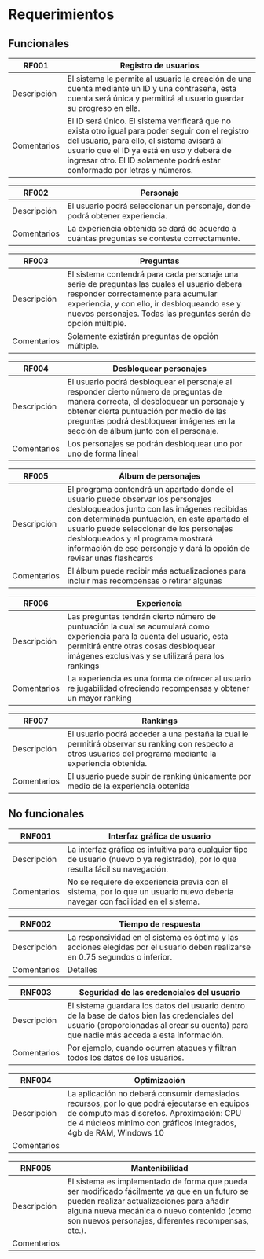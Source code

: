 # Requerimientos

## Funcionales

|RF001|Registro de usuarios|
|---|---|
|Descripción| El sistema le permite al usuario la creación de una cuenta mediante un ID y una contraseña, esta cuenta será única y permitirá al usuario guardar su progreso en ella. |
|Comentarios| El ID será único. El sistema verificará que no exista otro igual para poder seguir con el registro del usuario, para ello, el sistema avisará al usuario que el ID ya está en uso y deberá de ingresar otro. El ID solamente podrá estar conformado por letras y números. |  

|RF002|Personaje|
|---|---|
|Descripción| El usuario podrá seleccionar un personaje, donde podrá obtener experiencia.  |
|Comentarios| La experiencia obtenida se dará de acuerdo a cuántas preguntas se conteste correctamente. |  

|RF003| Preguntas |
|---|---|
|Descripción| El sistema contendrá para cada personaje una serie de preguntas las cuales el usuario deberá responder correctamente para acumular experiencia, y con ello, ir desbloqueando ese y nuevos personajes. Todas las preguntas serán de opción múltiple.|
|Comentarios| Solamente existirán preguntas de opción múltiple. |  

|RF004|Desbloquear personajes |
|---|---|
|Descripción| El usuario podrá desbloquear el personaje al responder cierto número de preguntas de manera correcta, el desbloquear un personaje y obtener cierta puntuación por medio de las preguntas podrá desbloquear imágenes en la sección de álbum junto con el personaje.|
|Comentarios| Los personajes se podrán desbloquear uno por uno de forma lineal |  

|RF005| Álbum de personajes |
|---|---|
|Descripción| El programa contendrá un apartado donde el usuario puede observar los personajes desbloqueados junto con las imágenes recibidas con determinada puntuación, en este apartado el usuario puede seleccionar de los personajes desbloqueados y el programa mostrará información de ese personaje y dará la opción de revisar unas flashcards |
|Comentarios| El álbum puede recibir más actualizaciones para incluir más recompensas o retirar algunas |  

|RF006| Experiencia |
|---|---|
|Descripción| Las preguntas tendrán cierto número de puntuación la cual se acumulará como experiencia para la cuenta del usuario, esta permitirá entre otras cosas desbloquear imágenes exclusivas y se utilizará para los rankings |
|Comentarios| La experiencia es una forma de ofrecer al usuario re jugabilidad ofreciendo recompensas y obtener un mayor ranking |  

|RF007| Rankings |
|---|---|
|Descripción| El usuario podrá acceder a una pestaña la cual le permitirá observar su ranking con respecto a otros usuarios del programa mediante la experiencia obtenida. |
|Comentarios| El usuario puede subir de ranking únicamente por medio de la experiencia obtenida |  

## No funcionales

|RNF001| Interfaz gráfica de usuario |
|---|---|
|Descripción| La interfaz gráfica es intuitiva para cualquier tipo de usuario (nuevo o ya registrado), por lo que resulta fácil su navegación.|
|Comentarios| No se requiere de experiencia previa con el sistema, por lo que un usuario nuevo debería navegar con facilidad en el sistema. |  

|RNF002| Tiempo de respuesta|
|---|---|
|Descripción| La responsividad en el sistema es óptima y las acciones elegidas por el usuario deben realizarse en 0.75 segundos o inferior. |
|Comentarios| Detalles|  

|RNF003| Seguridad de las credenciales del usuario|
|---|---|
|Descripción| El sistema guardara los datos del usuario dentro de la base de datos bien las credenciales del usuario (proporcionadas al crear su cuenta) para que nadie más acceda a esta información. |
|Comentarios| Por ejemplo, cuando ocurren ataques y filtran todos los datos de los usuarios. |  

|RNF004| Optimización|
|---|---|
|Descripción|La aplicación no deberá consumir demasiados recursos, por lo que podrá ejecutarse en equipos de cómputo más discretos. Aproximación: CPU de 4 núcleos mínimo con gráficos integrados, 4gb de RAM, Windows 10 |
|Comentarios| |  

|RNF005| Mantenibilidad|
|---|---|
|Descripción| El sistema es implementado de forma que pueda ser modificado fácilmente ya que en un futuro se pueden realizar actualizaciones para añadir alguna nueva mecánica o nuevo contenido (como son nuevos personajes, diferentes recompensas, etc.). |
|Comentarios| |  
